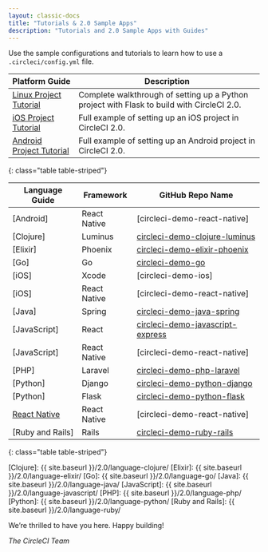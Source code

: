 ```yaml
---
layout: classic-docs
title: "Tutorials & 2.0 Sample Apps"
description: "Tutorials and 2.0 Sample Apps with Guides"
---
```



Use the sample configurations and tutorials to learn how to use a `.circleci/config.yml` file.

Platform Guide | Description
----|----------
<a href="{{ site.baseurl }}/2.0/project-walkthrough/">Linux Project Tutorial</a> | Complete walkthrough of setting up a Python project with Flask to build with CircleCI 2.0.
<a href="{{ site.baseurl }}/2.0/ios-tutorial/">iOS Project Tutorial</a> | Full example of setting up an iOS project in CircleCI 2.0.
<a href="{{ site.baseurl }}/2.0/language-android/">Android Project Tutorial</a> | Full example of setting up an Android project in CircleCI 2.0.
{: class="table table-striped"}

Language Guide | Framework | GitHub Repo Name
 ---------|-----------|-----------------
 [Android] | React Native | [circleci-demo-react-native]
 [Clojure] | Luminus | [circleci-demo-clojure-luminus]
 [Elixir] | Phoenix | [circleci-demo-elixir-phoenix]
 [Go] | Go | [circleci-demo-go]
 [iOS] | Xcode | [circleci-demo-ios]
 [iOS] | React Native | [circleci-demo-react-native]
 [Java] | Spring | [circleci-demo-java-spring]
 [JavaScript] | React | [circleci-demo-javascript-express]
 [JavaScript] | React Native | [circleci-demo-react-native]
 [PHP] | Laravel | [circleci-demo-php-laravel]
 [Python] | Django | [circleci-demo-python-django]
 [Python] | Flask | [circleci-demo-python-flask]
 [React Native](https://github.com/CircleCI-Public/circleci-demo-react-native/blob/master/README.md) | React Native | [circleci-demo-react-native]
 [Ruby and Rails] | Rails | [circleci-demo-ruby-rails]
{: class="table table-striped"}

[Clojure]: {{ site.baseurl }}/2.0/language-clojure/
[Elixir]: {{ site.baseurl }}/2.0/language-elixir/
[Go]: {{ site.baseurl }}/2.0/language-go/
[Java]: {{ site.baseurl }}/2.0/language-java/
[JavaScript]: {{ site.baseurl }}/2.0/language-javascript/
[PHP]: {{ site.baseurl }}/2.0/language-php/
[Python]: {{ site.baseurl }}/2.0/language-python/
[Ruby and Rails]: {{ site.baseurl }}/2.0/language-ruby/

[circleci-demo-clojure-luminus]: https://github.com/CircleCI-Public/circleci-demo-clojure-luminus
[circleci-demo-elixir-phoenix]: https://github.com/CircleCI-Public/circleci-demo-elixir-phoenix
[circleci-demo-go]: https://github.com/CircleCI-Public/circleci-demo-go
[circleci-demo-java-spring]: https://github.com/CircleCI-Public/circleci-demo-java-spring
[circleci-demo-javascript-express]: https://github.com/CircleCI-Public/circleci-demo-javascript-express
[circleci-demo-php-laravel]: https://github.com/CircleCI-Public/circleci-demo-php-laravel
[circleci-demo-python-django]: https://github.com/CircleCI-Public/circleci-demo-python-flask
[circleci-demo-python-flask]: https://github.com/CircleCI-Public/circleci-demo-python-flask
[circleci-demo-ruby-rails]: https://github.com/CircleCI-Public/circleci-demo-ruby-rails

We’re thrilled to have you here. Happy building!

_The CircleCI Team_
